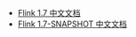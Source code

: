 +   [Flink 1.7 中文文档](https://flink.apachecn.org/docs/1.7)
+   [Flink 1.7-SNAPSHOT 中文文档](https://flink.apachecn.org/docs/1.7-SNAPSHOT)